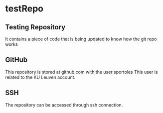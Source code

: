 testRepo
========

## Testing Repository

It contains a piece of code that is being updated to know how the git
repo works

## GitHub

This repository is stored at github.com with the user sportoles
This user is related to the KU Leuven account.

## SSH

The repository can be accessed through ssh connection.

